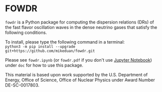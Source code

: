 # FOWDR

`fowdr` is a Python package for computing the dispersion relations (DRs) of the fast flavor oscillation waves in the dense neutrino gases that satisfy the following conditions. 

To install, please type the following command in a terminal:  
`python3 -m pip install --upgrade git+https://github.com/mikeduan/fowdr.git`

Please see `fowdr.ipynb` (or `fowdr.pdf` if you don't use [Jupyter Notebook](https://jupyter.org)) under `doc` for how to use this package.

This material is based upon work supported by the U.S. Department of Energy, Office of Science, Office of Nuclear Physics under Award Number DE-SC-0017803.